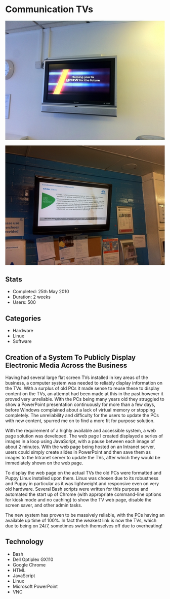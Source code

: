 # Communication TVs

![Flat screen TV photo](assets/communication-tvs-1.jpg)

![Flat screen TV photo](assets/communication-tvs-2.jpg)

## Stats

- Completed: 25th May 2010
- Duration: 2 weeks
- Users: 500

## Categories

- Hardware
- Linux
- Software

## Creation of a System To Publicly Display Electronic Media Across the Business

Having had several large flat screen TVs installed in key areas of the business, a computer system was needed to reliably display information on the TVs. With a surplus of old PCs it made sense to reuse these to display content on the TVs, an attempt had been made at this in the past however it proved very unreliable. With the PCs being many years old they struggled to show a PowerPoint presentation continuously for more than a few days, before Windows complained about a lack of virtual memory or stopping completely. The unreliability and difficulty for the users to update the PCs with new content, spurred me on to find a more fit for purpose solution.

With the requirement of a highly available and accessible system, a web page solution was developed. The web page I created displayed a series of images in a loop using JavaScript, with a pause between each image of about 2 minutes. With the web page being hosted on an Intranet server, users could simply create slides in PowerPoint and then save them as images to the Intranet server to update the TVs, after which they would be immediately shown on the web page.

To display the web page on the actual TVs the old PCs were formatted and Puppy Linux installed upon them. Linux was chosen due to its robustness and Puppy in particular as it was lightweight and responsive even on very old hardware. Several Bash scripts were written for this purpose and automated the start up of Chrome (with appropriate command-line options for kiosk mode and no caching) to show the TV web page, disable the screen saver, and other admin tasks.

The new system has proven to be massively reliable, with the PCs having an available up time of 100%. In fact the weakest link is now the TVs, which due to being on 24/7, sometimes switch themselves off due to overheating!

## Technology

- Bash
- Dell Optiplex GX110
- Google Chrome
- HTML
- JavaScript
- Linux
- Microsoft PowerPoint
- VNC

<!-- origin: https://web.archive.org/web/20220925204933/https://community.spiceworks.com/people/michaelvickers/projects/communication-tvs -->
